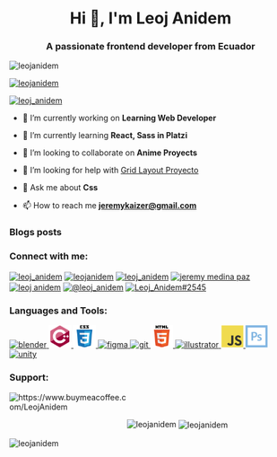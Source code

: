 <h1 align="center">Hi 👋, I'm Leoj Anidem</h1>
<h3 align="center">A passionate frontend developer from Ecuador</h3>

<p align="left"> <img src="https://komarev.com/ghpvc/?username=leojanidem&label=Profile%20views&color=0e75b6&style=flat" alt="leojanidem" /> </p>

<p align="left"> <a href="https://github.com/ryo-ma/github-profile-trophy"><img src="https://github-profile-trophy.vercel.app/?username=leojanidem" alt="leojanidem" /></a> </p>

<p align="left"> <a href="https://twitter.com/leoj_anidem" target="blank"><img src="https://img.shields.io/twitter/follow/leoj_anidem?logo=twitter&style=for-the-badge" alt="leoj_anidem" /></a> </p>

- 🔭 I’m currently working on **Learning Web Developer**

- 🌱 I’m currently learning **React, Sass in Platzi**

- 👯 I’m looking to collaborate on **Anime Proyects**

- 🤝 I’m looking for help with [Grid Layout Proyecto](https://github.com/LeojAnidem/Grid-Layout-Proyecto)

- 💬 Ask me about **Css**

- 📫 How to reach me **jeremykaizer@gmail.com**

### Blogs posts
<!-- BLOG-POST-LIST:START -->
<!-- BLOG-POST-LIST:END -->

<h3 align="left">Connect with me:</h3>
<p align="left">
<a href="https://codepen.io/leoj_anidem" target="blank"><img align="center" src="https://raw.githubusercontent.com/rahuldkjain/github-profile-readme-generator/master/src/images/icons/Social/codepen.svg" alt="leoj_anidem" height="30" width="40" /></a>
<a href="https://dev.to/leojanidem" target="blank"><img align="center" src="https://raw.githubusercontent.com/rahuldkjain/github-profile-readme-generator/master/src/images/icons/Social/devto.svg" alt="leojanidem" height="30" width="40" /></a>
<a href="https://twitter.com/leoj_anidem" target="blank"><img align="center" src="https://raw.githubusercontent.com/rahuldkjain/github-profile-readme-generator/master/src/images/icons/Social/twitter.svg" alt="leoj_anidem" height="30" width="40" /></a>
<a href="https://linkedin.com/in/jeremy medina paz" target="blank"><img align="center" src="https://raw.githubusercontent.com/rahuldkjain/github-profile-readme-generator/master/src/images/icons/Social/linked-in-alt.svg" alt="jeremy medina paz" height="30" width="40" /></a>
<a href="https://fb.com/leoj anidem" target="blank"><img align="center" src="https://raw.githubusercontent.com/rahuldkjain/github-profile-readme-generator/master/src/images/icons/Social/facebook.svg" alt="leoj anidem" height="30" width="40" /></a>
<a href="https://medium.com/@leoj_anidem" target="blank"><img align="center" src="https://raw.githubusercontent.com/rahuldkjain/github-profile-readme-generator/master/src/images/icons/Social/medium.svg" alt="@leoj_anidem" height="30" width="40" /></a>
<a href="https://discord.gg/Leoj_Anidem#2545" target="blank"><img align="center" src="https://raw.githubusercontent.com/rahuldkjain/github-profile-readme-generator/master/src/images/icons/Social/discord.svg" alt="Leoj_Anidem#2545" height="30" width="40" /></a>
</p>

<h3 align="left">Languages and Tools:</h3>
<p align="left"> <a href="https://www.blender.org/" target="_blank" rel="noreferrer"> <img src="https://download.blender.org/branding/community/blender_community_badge_white.svg" alt="blender" width="40" height="40"/> </a> <a href="https://www.w3schools.com/cpp/" target="_blank" rel="noreferrer"> <img src="https://raw.githubusercontent.com/devicons/devicon/master/icons/cplusplus/cplusplus-original.svg" alt="cplusplus" width="40" height="40"/> </a> <a href="https://www.w3schools.com/css/" target="_blank" rel="noreferrer"> <img src="https://raw.githubusercontent.com/devicons/devicon/master/icons/css3/css3-original-wordmark.svg" alt="css3" width="40" height="40"/> </a> <a href="https://www.figma.com/" target="_blank" rel="noreferrer"> <img src="https://www.vectorlogo.zone/logos/figma/figma-icon.svg" alt="figma" width="40" height="40"/> </a> <a href="https://git-scm.com/" target="_blank" rel="noreferrer"> <img src="https://www.vectorlogo.zone/logos/git-scm/git-scm-icon.svg" alt="git" width="40" height="40"/> </a> <a href="https://www.w3.org/html/" target="_blank" rel="noreferrer"> <img src="https://raw.githubusercontent.com/devicons/devicon/master/icons/html5/html5-original-wordmark.svg" alt="html5" width="40" height="40"/> </a> <a href="https://www.adobe.com/in/products/illustrator.html" target="_blank" rel="noreferrer"> <img src="https://www.vectorlogo.zone/logos/adobe_illustrator/adobe_illustrator-icon.svg" alt="illustrator" width="40" height="40"/> </a> <a href="https://developer.mozilla.org/en-US/docs/Web/JavaScript" target="_blank" rel="noreferrer"> <img src="https://raw.githubusercontent.com/devicons/devicon/master/icons/javascript/javascript-original.svg" alt="javascript" width="40" height="40"/> </a> <a href="https://www.photoshop.com/en" target="_blank" rel="noreferrer"> <img src="https://raw.githubusercontent.com/devicons/devicon/master/icons/photoshop/photoshop-line.svg" alt="photoshop" width="40" height="40"/> </a> <a href="https://unity.com/" target="_blank" rel="noreferrer"> <img src="https://www.vectorlogo.zone/logos/unity3d/unity3d-icon.svg" alt="unity" width="40" height="40"/> </a> </p>

<h3 align="left">Support:</h3>
<p><a href="https://www.buymeacoffee.com/https://www.buymeacoffee.com/LeojAnidem"> <img align="left" src="https://cdn.buymeacoffee.com/buttons/v2/default-yellow.png" height="50" width="210" alt="https://www.buymeacoffee.com/LeojAnidem" /></a></p><br><br>

<p><img align="left" src="https://github-readme-stats.vercel.app/api/top-langs?username=leojanidem&show_icons=true&locale=en&layout=compact" alt="leojanidem" /></p>

<p>&nbsp;<img align="center" src="https://github-readme-stats.vercel.app/api?username=leojanidem&show_icons=true&locale=en" alt="leojanidem" /></p>

<p><img align="center" src="https://github-readme-streak-stats.herokuapp.com/?user=leojanidem&" alt="leojanidem" /></p>

